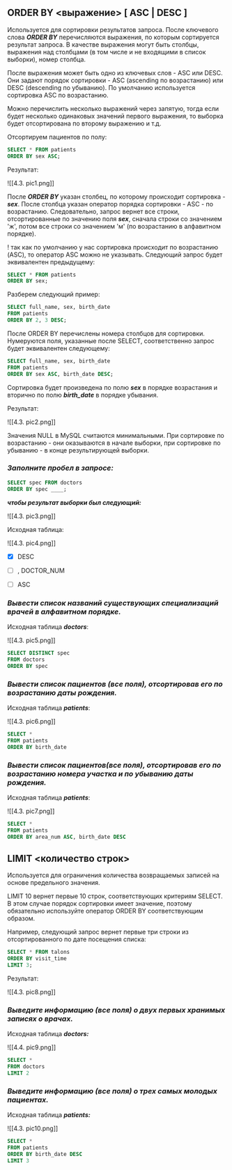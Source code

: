 
## ORDER BY <выражение> [ ASC | DESC ]

Используется для сортировки результатов запроса. После ключевого слова _**ORDER BY**_ перечисляются выражения, по которым сортируется результат запроса. В качестве выражения могут быть столбцы, выражения над столбцами (в том числе и не входящими в список выборки), номер столбца.

После выражения может быть одно из ключевых слов - ASC или DESC. Они задают порядок сортировки - ASC (ascending по возрастанию) или DESC (descending по убыванию). По умолчанию используется сортировка ASC по возрастанию.

Можно перечислить несколько выражений через запятую, тогда если будет несколько одинаковых значений первого выражения, то выборка будет отсортирована по второму выражению и т.д.


Отсортируем пациентов по полу:

```sql
SELECT * FROM patients
ORDER BY sex ASC;
```

Результат:

![[4.3. pic1.png]]


После _**ORDER BY**_ указан столбец, по которому происходит сортировка - _**sex**_. После столбца указан оператор порядка сортировки - ASC - по возрастанию. Следовательно, запрос вернет все строки, отсортированные по значению поля _**sex**_, сначала строки со значением 'ж', потом все строки со значением 'м' (по возрастанию в алфавитном порядке).

! так как по умолчанию у нас сортировка происходит по возрастанию (ASC), то оператор ASC можно не указывать. Следующий запрос будет эквивалентен предыдущему:

```sql
SELECT * FROM patients
ORDER BY sex;
```



Разберем следующий пример: 

```sql
SELECT full_name, sex, birth_date
FROM patients
ORDER BY 2, 3 DESC;
```

После ORDER BY перечислены номера столбцов для сортировки. Нумеруются поля, указанные после SELECT, соответственно запрос будет эквивалентен следующему:

```sql
SELECT full_name, sex, birth_date
FROM patients
ORDER BY sex ASC, birth_date DESC;
```

Сортировка будет произведена по полю _**sex**_ в порядке возрастания и вторично по полю **_birth_date_** в порядке убывания.

Результат:

![[4.3. pic2.png]]

Значения NULL в MySQL считаются минимальными. При сортировке по возрастанию - они оказываются в начале выборки, при сортировке по убыванию - в конце результирующей выборки.



### _**Заполните пробел в запросе:**_

```sql
SELECT spec FROM doctors
ORDER BY spec ____;
```

_**чтобы результат выборки был следующий:**_

![[4.3. pic3.png]]

Исходная таблица:

![[4.3. pic4.png]]


 -  [x] DESC
 -  [ ] , DOCTOR_NUM
 -  [ ] ASC



### **_Вывести список названий существующих специализаций врачей в алфавитном порядке._**

Исходная таблица **_doctors_**:

![[4.3. pic5.png]]


```sql
SELECT DISTINCT spec
FROM doctors
ORDER BY spec
```




### **_Вывести список пациентов (все поля), отсортировав его по возрастанию даты рождения._**

Исходная таблица _**patients**_:

![[4.3. pic6.png]]


```sql
SELECT *
FROM patients
ORDER BY birth_date
```




### **_Вывести список пациентов(все поля), отсортировав его по возрастанию номера участка и по убыванию даты рождения._**

Исходная таблица _**patients**_:

![[4.3. pic7.png]]


```sql
SELECT *
FROM patients
ORDER BY area_num ASC, birth_date DESC
```




## LIMIT <количество строк>

Используется для ограничения количества возвращаемых записей на основе предельного значения.  

LIMIT 10 вернет первые 10 строк, соответствующих критериям SELECT. В этом случае порядок сортировки имеет значение, поэтому обязательно используйте оператор ORDER BY соответствующим образом.

Например, следующий запрос вернет первые три строки из отсортированного по дате посещения списка:

```sql
SELECT * FROM talons
ORDER BY visit_time
LIMIT 3;
```

Результат:

![[4.3. pic8.png]]




### **_Выведите информацию (все поля) о двух первых хранимых записях о врачах._**

Исходная таблица **_doctors:_**

![[4.4. pic9.png]]


```sql
SELECT *
FROM doctors
LIMIT 2
```




### **_Выведите информацию (все поля) о трех самых молодых пациентах._**

Исходная таблица **_patients:_**

![[4.3. pic10.png]]


```sql
SELECT *
FROM patients
ORDER BY birth_date DESC
LIMIT 3
```
